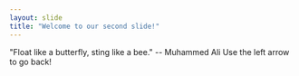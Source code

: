 ```yaml
---
layout: slide
title: "Welcome to our second slide!"
---
```

"Float like a butterfly, sting like a bee." -- Muhammed Ali
Use the left arrow to go back!
